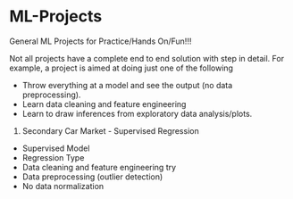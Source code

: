 # ML-Projects
General ML Projects for Practice/Hands On/Fun!!!

Not all projects have a complete end to end solution with step in detail. For example, a project is aimed at doing just one of the following
* Throw everything at a model and see the output (no data preprocessing). 
* Learn data cleaning and feature engineering
* Learn to draw inferences from exploratory data analysis/plots.

1. Secondary Car Market - Supervised Regression
* Supervised Model
* Regression Type
* Data cleaning and feature engineering try
* Data preprocessing (outlier detection)
* No data normalization


